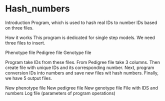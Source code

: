 # Hash_numbers
Introduction
Program, which is used to hash real IDs to number IDs based on three files.

How it works
This program is dedicated for single step models.
We need three files to insert.

Phenotype file
Pedigree file
Genotype file

Program take IDs from these files. From Pedigree file take 3 columns.
Then create file with unique IDs and  its corresponding number.
Next, program conversion IDs into numbers and save new files wit hash numbers.
Finally, we have 5 output files.

New phenotype file
New pedigree file
New genotype file
File with IDS and numbers
Log file (parameters of program operations)
